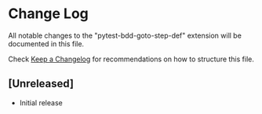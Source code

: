 # Change Log

All notable changes to the "pytest-bdd-goto-step-def" extension will be documented in this file.

Check [Keep a Changelog](http://keepachangelog.com/) for recommendations on how to structure this file.

## [Unreleased]

- Initial release